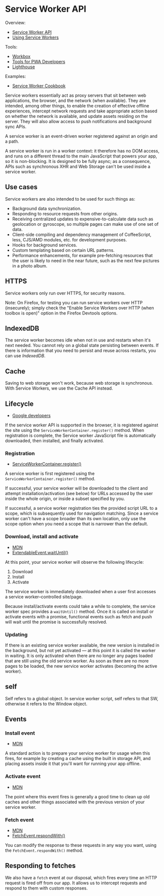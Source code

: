 # Service Worker API

Overview:

* [Service Worker API](https://developer.mozilla.org/en-US/docs/Web/API/Service_Worker_API)
* [Using Service Workers](https://developer.mozilla.org/en-US/docs/Web/API/Service_Worker_API/Using_Service_Workers)

Tools:

* [Workbox](https://developers.google.com/web/tools/workbox/)
* [Tools for PWA Developers](https://developers.google.com/web/ilt/pwa/tools-for-pwa-developers)
* [Lighthouse](https://developers.google.com/web/tools/lighthouse)

Examples:

* [Service Worker Cookbook](https://serviceworke.rs/)

Service workers essentially act as proxy servers that sit between web applications, the browser, and the network (when
available). They are intended, among other things, to enable the creation of effective offline experiences, intercept
network requests and take appropriate action based on whether the network is available, and update assets residing on
the server. They will also allow access to push notifications and background sync APIs.

A service worker is an event-driven worker registered against an origin and a path.

A service worker is run in a worker context: it therefore has no DOM access, and runs on a different thread to the main
JavaScript that powers your app, so it is non-blocking. It is designed to be fully async; as a consequence, APIs such as
synchronous XHR and Web Storage can't be used inside a service worker.

## Use cases

Service workers are also intended to be used for such things as:

* Background data synchronization.
* Responding to resource requests from other origins.
* Receiving centralized updates to expensive-to-calculate data such as geolocation or gyroscope, so multiple pages can make use of one set of data.
* Client-side compiling and dependency management of CoffeeScript, less, CJS/AMD modules, etc. for development purposes.
* Hooks for background services.
* Custom templating based on certain URL patterns.
* Performance enhancements, for example pre-fetching resources that the user is likely to need in the near future, such as the next few pictures in a photo album.

## HTTPS

Service workers only run over HTTPS, for security reasons.

Note: On Firefox, for testing you can run service workers over HTTP (insecurely); simply check the "Enable Service
Workers over HTTP (when toolbox is open)" option in the Firefox Devtools options.

## IndexedDB

The service worker becomes idle when not in use and restarts when it's next needed. You cannot rely on a global state
persisting between events. If there is information that you need to persist and reuse across restarts, you can use
*IndexedDB*.

## Cache

Saving to web storage won't work, because web storage is synchronous. With Service Workers, we use the Cache API instead.

## Lifecycle

* [Google developers](https://developers.google.com/web/ilt/pwa/introduction-to-service-worker#service_worker_lifecycle) 

If the service worker API is supported in the browser, it is registered against the site using the
`ServiceWorkerContainer.register()` method. When registration is complete, the Service worker JavaScript file is
automatically downloaded, then installed, and finally activated.

### Registration

* [ServiceWorkerContainer.register()](https://developer.mozilla.org/en-US/docs/Web/API/ServiceWorkerContainer/register)

A service worker is first registered using the `ServiceWorkerContainer.register()` method. 

If successful, your service worker will be downloaded to the client and attempt installation/activation (see below) for
URLs accessed by the user inside the whole origin, or inside a subset specified by you.

If successful, a service worker registration ties the provided script URL to a scope, which is subsequently used for
navigation matching. Since a service worker can't have a scope broader than its own location, only use the scope option
when you need a scope that is narrower than the default.

### Download, install and activate

* [MDN](https://developer.mozilla.org/en-US/docs/Web/API/Service_Worker_API#download_install_and_activate)
* [ExtendableEvent.waitUntil()](https://developer.mozilla.org/en-US/docs/Web/API/ExtendableEvent/waitUntil)

At this point, your service worker will observe the following lifecycle:

1. Download
2. Install
3. Activate

The service worker is immediately downloaded when a user first accesses a service worker–controlled site/page.

Because install/activate events could take a while to complete, the service worker spec provides a `waitUntil()` method.
Once it is called on install or activate events with a promise, functional events such as fetch and push will wait until
the promise is successfully resolved.

### Updating

If there is an existing service worker available, the new version is installed in the background, but not yet activated
— at this point it is called the worker in waiting. It is only activated when there are no longer any pages loaded that
are still using the old service worker. As soon as there are no more pages to be loaded, the new service worker
activates (becoming the active worker).

## self

Self refers to a global object. In service worker script, self refers to that SW, otherwise it refers to the Window
object.

## Events

### Install event

* [MDN](https://developer.mozilla.org/en-US/docs/Web/API/ServiceWorkerGlobalScope/install_event)

A standard action is to prepare your service worker for usage when this fires, for example by creating a cache using the
built in storage API, and placing assets inside it that you'll want for running your app offline.

### Activate event

* [MDN](https://developer.mozilla.org/en-US/docs/Web/API/ServiceWorkerGlobalScope/activate_event)

The point where this event fires is generally a good time to clean up old caches and other things associated with the
previous version of your service worker.

### Fetch event

* [MDN](https://developer.mozilla.org/en-US/docs/Web/API/FetchEvent)
* [FetchEvent.respondWith()](https://developer.mozilla.org/en-US/docs/Web/API/FetchEvent/respondWith)

You can modify the response to these requests in any way you want, using the `FetchEvent.respondWith()` method.

## Responding to fetches

We also have a `fetch` event at our disposal, which fires every time an HTTP request is fired off from our app. It
allows us to intercept requests and respond to them with custom responses.

